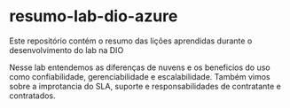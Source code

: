 # resumo-lab-dio-azure
Este repositório contém o resumo das lições aprendidas durante o desenvolvimento do lab na DIO

Nesse lab entendemos as diferenças de nuvens e os beneficios do uso como confiabilidade, gerenciabilidade e escalabilidade.
Também vimos sobre a improtancia do SLA, suporte e responsabilidades de contratante e contratados.
